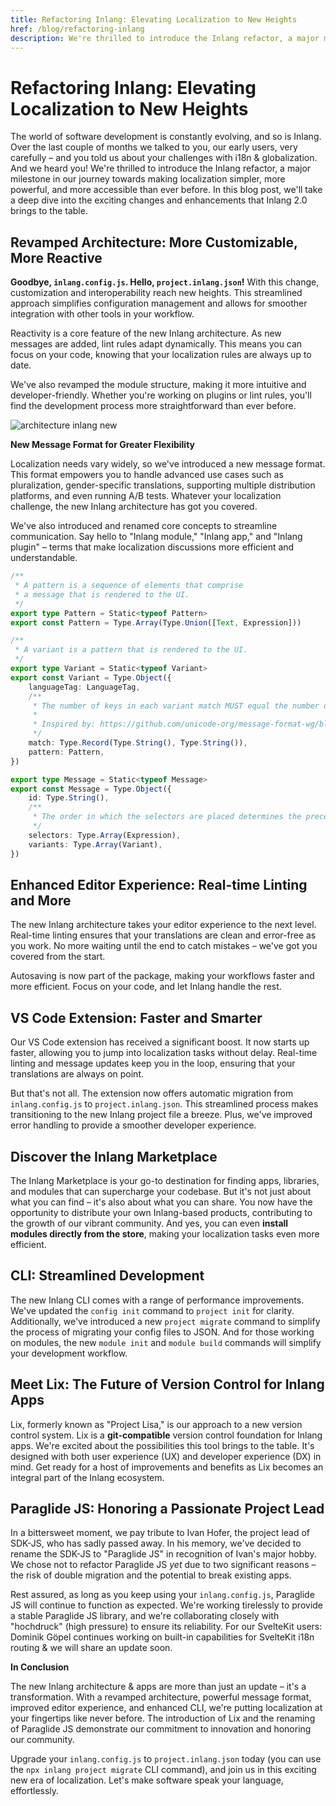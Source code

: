 ```yaml
---
title: Refactoring Inlang: Elevating Localization to New Heights
href: /blog/refactoring-inlang
description: We're thrilled to introduce the Inlang refactor, a major milestone in our journey towards making localization simpler, more powerful, and more accessible than ever before.
---
```


# Refactoring Inlang: Elevating Localization to New Heights

The world of software development is constantly evolving, and so is Inlang. Over the last couple of months we talked to you, our early users, very carefully – and you told us about your challenges with i18n & globalization. And we heard you! We're thrilled to introduce the Inlang refactor, a major milestone in our journey towards making localization simpler, more powerful, and more accessible than ever before. In this blog post, we'll take a deep dive into the exciting changes and enhancements that Inlang 2.0 brings to the table.

## **Revamped Architecture: More Customizable, More Reactive**

**Goodbye, `inlang.config.js`. Hello, `project.inlang.json`!** With this change, customization and interoperability reach new heights. This streamlined approach simplifies configuration management and allows for smoother integration with other tools in your workflow.

Reactivity is a core feature of the new Inlang architecture. As new messages are added, lint rules adapt dynamically. This means you can focus on your code, knowing that your localization rules are always up to date.

We've also revamped the module structure, making it more intuitive and developer-friendly. Whether you're working on plugins or lint rules, you'll find the development process more straightforward than ever before.

![architecture inlang new]("https://cdn.jsdelivr.net/gh/inlang/inlang/documentation/assets/architecture.jpeg")

**New Message Format for Greater Flexibility**

Localization needs vary widely, so we've introduced a new message format. This format empowers you to handle advanced use cases such as pluralization, gender-specific translations, supporting multiple distribution platforms, and even running A/B tests. Whatever your localization challenge, the new Inlang architecture has got you covered.

We've also introduced and renamed core concepts to streamline communication. Say hello to "Inlang module," "Inlang app," and "Inlang plugin" – terms that make localization discussions more efficient and understandable.

```typescript
/**
 * A pattern is a sequence of elements that comprise
 * a message that is rendered to the UI.
 */
export type Pattern = Static<typeof Pattern>
export const Pattern = Type.Array(Type.Union([Text, Expression]))

/**
 * A variant is a pattern that is rendered to the UI.
 */
export type Variant = Static<typeof Variant>
export const Variant = Type.Object({
	languageTag: LanguageTag,
	/**
	 * The number of keys in each variant match MUST equal the number of expressions in the selectors.
	 *
	 * Inspired by: https://github.com/unicode-org/message-format-wg/blob/main/spec/formatting.md#pattern-selection
	 */
	match: Type.Record(Type.String(), Type.String()),
	pattern: Pattern,
})

export type Message = Static<typeof Message>
export const Message = Type.Object({
	id: Type.String(),
	/**
	 * The order in which the selectors are placed determines the precedence of patterns.
	 */
	selectors: Type.Array(Expression),
	variants: Type.Array(Variant),
})
```

## **Enhanced Editor Experience: Real-time Linting and More**

The new Inlang architecture takes your editor experience to the next level. Real-time linting ensures that your translations are clean and error-free as you work. No more waiting until the end to catch mistakes – we've got you covered from the start.

Autosaving is now part of the package, making your workflows faster and more efficient. Focus on your code, and let Inlang handle the rest.

## **VS Code Extension: Faster and Smarter**

Our VS Code extension has received a significant boost. It now starts up faster, allowing you to jump into localization tasks without delay. Real-time linting and message updates keep you in the loop, ensuring that your translations are always on point.

But that's not all. The extension now offers automatic migration from `inlang.config.js` to `project.inlang.json`. This streamlined process makes transitioning to the new Inlang project file a breeze. Plus, we've improved error handling to provide a smoother developer experience.

## **Discover the Inlang Marketplace**

The Inlang Marketplace is your go-to destination for finding apps, libraries, and modules that can supercharge your codebase. But it's not just about what you can find – it's also about what you can share. You now have the opportunity to distribute your own Inlang-based products, contributing to the growth of our vibrant community. And yes, you can even **install modules directly from the store**, making your localization tasks even more efficient.

## **CLI: Streamlined Development**

The new Inlang CLI comes with a range of performance improvements. We've updated the `config init` command to `project init` for clarity. Additionally, we've introduced a new `project migrate` command to simplify the process of migrating your config files to JSON. And for those working on modules, the new `module init` and `module build` commands will simplify your development workflow.

## **Meet Lix: The Future of Version Control for Inlang Apps**

Lix, formerly known as "Project Lisa," is our approach to a new version control system. Lix is a **git-compatible** version control foundation for Inlang apps. We're excited about the possibilities this tool brings to the table. It's designed with both user experience (UX) and developer experience (DX) in mind. Get ready for a host of improvements and benefits as Lix becomes an integral part of the Inlang ecosystem.

## **Paraglide JS: Honoring a Passionate Project Lead**

In a bittersweet moment, we pay tribute to Ivan Hofer, the project lead of SDK-JS, who has sadly passed away. In his memory, we've decided to rename the SDK-JS to "Paraglide JS" in recognition of Ivan's major hobby. We chose not to refactor Paraglide JS *yet* due to two significant reasons – the risk of double migration and the potential to break existing apps.

Rest assured, as long as you keep using your `inlang.config.js`, Paraglide JS will continue to function as expected. We're working tirelessly to provide a stable Paraglide JS library, and we're collaborating closely with "hochdruck" (high pressure) to ensure its reliability. For our SvelteKit users: Dominik Göpel continues working on built-in capabilities for SvelteKit i18n routing & we will share an update soon.

**In Conclusion**

The new Inlang architecture & apps are more than just an update – it's a transformation. With a revamped architecture, powerful message format, improved editor experience, and enhanced CLI, we're putting localization at your fingertips like never before. The introduction of Lix and the renaming of Paraglide JS demonstrate our commitment to innovation and honoring our community.

Upgrade your `inlang.config.js` to `project.inlang.json` today (you can use the `npx inlang project migrate` CLI command), and join us in this exciting new era of localization. Let's make software speak your language, effortlessly.